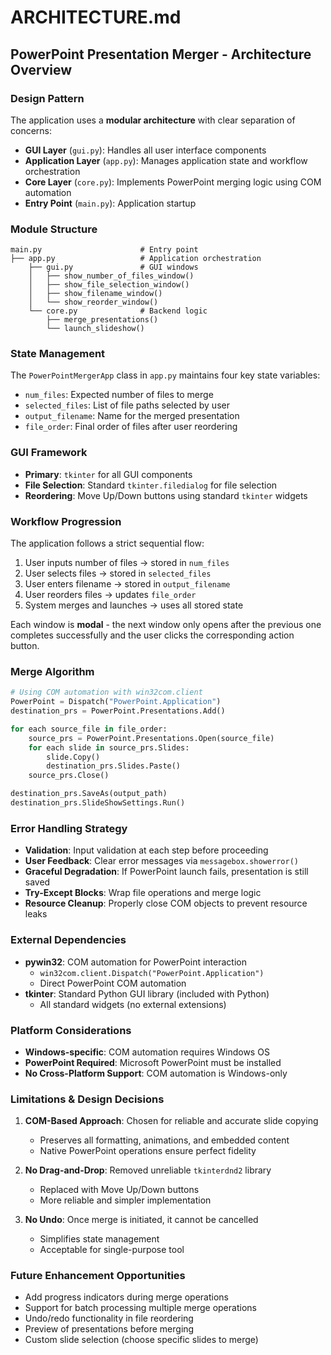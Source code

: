 # ARCHITECTURE.md

## PowerPoint Presentation Merger - Architecture Overview

### Design Pattern
The application uses a **modular architecture** with clear separation of concerns:
- **GUI Layer** (`gui.py`): Handles all user interface components
- **Application Layer** (`app.py`): Manages application state and workflow orchestration
- **Core Layer** (`core.py`): Implements PowerPoint merging logic using COM automation
- **Entry Point** (`main.py`): Application startup

### Module Structure

```
main.py                      # Entry point
├── app.py                   # Application orchestration
    ├── gui.py               # GUI windows
    │   ├── show_number_of_files_window()
    │   ├── show_file_selection_window()
    │   ├── show_filename_window()
    │   └── show_reorder_window()
    └── core.py              # Backend logic
        ├── merge_presentations()
        └── launch_slideshow()
```

### State Management
The `PowerPointMergerApp` class in `app.py` maintains four key state variables:
- `num_files`: Expected number of files to merge
- `selected_files`: List of file paths selected by user
- `output_filename`: Name for the merged presentation
- `file_order`: Final order of files after user reordering

### GUI Framework
- **Primary**: `tkinter` for all GUI components
- **File Selection**: Standard `tkinter.filedialog` for file selection
- **Reordering**: Move Up/Down buttons using standard `tkinter` widgets

### Workflow Progression
The application follows a strict sequential flow:
1. User inputs number of files → stored in `num_files`
2. User selects files → stored in `selected_files`
3. User enters filename → stored in `output_filename`
4. User reorders files → updates `file_order`
5. System merges and launches → uses all stored state

Each window is **modal** - the next window only opens after the previous one completes successfully and the user clicks the corresponding action button.

### Merge Algorithm

```python
# Using COM automation with win32com.client
PowerPoint = Dispatch("PowerPoint.Application")
destination_prs = PowerPoint.Presentations.Add()

for each source_file in file_order:
    source_prs = PowerPoint.Presentations.Open(source_file)
    for each slide in source_prs.Slides:
        slide.Copy()
        destination_prs.Slides.Paste()
    source_prs.Close()

destination_prs.SaveAs(output_path)
destination_prs.SlideShowSettings.Run()
```

### Error Handling Strategy
- **Validation**: Input validation at each step before proceeding
- **User Feedback**: Clear error messages via `messagebox.showerror()`
- **Graceful Degradation**: If PowerPoint launch fails, presentation is still saved
- **Try-Except Blocks**: Wrap file operations and merge logic
- **Resource Cleanup**: Properly close COM objects to prevent resource leaks

### External Dependencies
- **pywin32**: COM automation for PowerPoint interaction
  - `win32com.client.Dispatch("PowerPoint.Application")`
  - Direct PowerPoint COM automation
- **tkinter**: Standard Python GUI library (included with Python)
  - All standard widgets (no external extensions)

### Platform Considerations
- **Windows-specific**: COM automation requires Windows OS
- **PowerPoint Required**: Microsoft PowerPoint must be installed
- **No Cross-Platform Support**: COM automation is Windows-only

### Limitations & Design Decisions
1. **COM-Based Approach**: Chosen for reliable and accurate slide copying
   - Preserves all formatting, animations, and embedded content
   - Native PowerPoint operations ensure perfect fidelity
   
2. **No Drag-and-Drop**: Removed unreliable `tkinterdnd2` library
   - Replaced with Move Up/Down buttons
   - More reliable and simpler implementation
   
3. **No Undo**: Once merge is initiated, it cannot be cancelled
   - Simplifies state management
   - Acceptable for single-purpose tool

### Future Enhancement Opportunities
- Add progress indicators during merge operations
- Support for batch processing multiple merge operations
- Undo/redo functionality in file reordering
- Preview of presentations before merging
- Custom slide selection (choose specific slides to merge)
